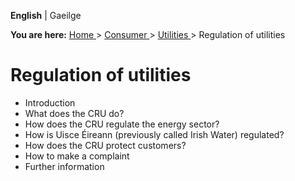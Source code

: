 **English** |  Gaeilge 

**You are here:** [ Home ](/en/) > [ Consumer ](/en/consumer/) > [ Utilities
](/en/consumer/utilities/) > Regulation of utilities

#  Regulation of utilities

  * Introduction 
  * What does the CRU do? 
  * How does the CRU regulate the energy sector? 
  * How is Uisce Éireann (previously called Irish Water) regulated? 
  * How does the CRU protect customers? 
  * How to make a complaint 
  * Further information 
